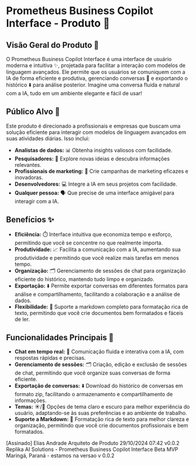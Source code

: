# Prometheus Business Copilot Interface - Produto 🎁

## Visão Geral do Produto 🚀

O Prometheus Business Copilot Interface é uma interface de usuário moderna e intuitiva ✨, projetada para facilitar a interação com modelos de linguagem avançados.  Ele permite que os usuários se comuniquem com a IA de forma eficiente e produtiva, gerenciando conversas 💬 e exportando o histórico ⬇️ para análise posterior.  Imagine uma conversa fluida e natural com a IA, tudo em um ambiente elegante e fácil de usar!


## Público Alvo 🎯

Este produto é direcionado a profissionais e empresas que buscam uma solução eficiente para interagir com modelos de linguagem avançados em suas atividades diárias.  Isso inclui:

- **Analistas de dados:** 📊 Obtenha insights valiosos com facilidade.
- **Pesquisadores:** 🔬 Explore novas ideias e descubra informações relevantes.
- **Profissionais de marketing:** 📣 Crie campanhas de marketing eficazes e inovadoras.
- **Desenvolvedores:** 💻 Integre a IA em seus projetos com facilidade.
- **Qualquer pessoa:**  🗣️ Que precise de uma interface amigável para interagir com a IA.


## Benefícios ✨

- **Eficiência:** ⏱️ Interface intuitiva que economiza tempo e esforço, permitindo que você se concentre no que realmente importa.
- **Produtividade:** 📈 Facilita a comunicação com a IA, aumentando sua produtividade e permitindo que você realize mais tarefas em menos tempo.
- **Organização:** 🗂️ Gerenciamento de sessões de chat para organização eficiente do histórico, mantendo tudo limpo e organizado.
- **Exportação:** ⬇️ Permite exportar conversas em diferentes formatos para análise e compartilhamento, facilitando a colaboração e a análise de dados.
- **Flexibilidade:** 📝 Suporte a markdown completo para formatação rica de texto, permitindo que você crie documentos bem formatados e fáceis de ler.


## Funcionalidades Principais 🌟

- **Chat em tempo real:** 💬 Comunicação fluida e interativa com a IA, com respostas rápidas e precisas.
- **Gerenciamento de sessões:** 🗂️ Criação, edição e exclusão de sessões de chat, permitindo que você organize suas conversas de forma eficiente.
- **Exportação de conversas:** ⬇️ Download do histórico de conversas em formato zip, facilitando o armazenamento e compartilhamento de informações.
- **Temas:** ☀️/🌙 Opções de tema claro e escuro para melhor experiência do usuário, adaptando-se às suas preferências e ao ambiente de trabalho.
- **Suporte a Markdown:** 📝 Formatação rica de texto para melhor clareza e organização, permitindo que você crie documentos profissionais e bem formatados.


[Assinado]
Elias Andrade
Arquiteto de Produto
29/10/2024 07:42
v0.0.2 Replika AI Solutions - Prometheus Business Copilot Interface Beta MVP
Maringá, Paraná - estamos na versao v 0.0.2
